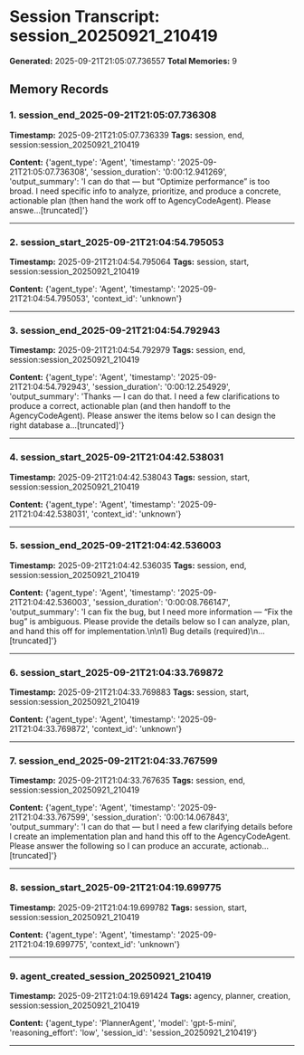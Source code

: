 # Session Transcript: session_20250921_210419

**Generated:** 2025-09-21T21:05:07.736557
**Total Memories:** 9

## Memory Records

### 1. session_end_2025-09-21T21:05:07.736308

**Timestamp:** 2025-09-21T21:05:07.736339
**Tags:** session, end, session:session_20250921_210419

**Content:** {'agent_type': 'Agent', 'timestamp': '2025-09-21T21:05:07.736308', 'session_duration': '0:00:12.941269', 'output_summary': 'I can do that — but “Optimize performance” is too broad. I need specific info to analyze, prioritize, and produce a concrete, actionable plan (then hand the work off to AgencyCodeAgent). Please answe...[truncated]'}

---

### 2. session_start_2025-09-21T21:04:54.795053

**Timestamp:** 2025-09-21T21:04:54.795064
**Tags:** session, start, session:session_20250921_210419

**Content:** {'agent_type': 'Agent', 'timestamp': '2025-09-21T21:04:54.795053', 'context_id': 'unknown'}

---

### 3. session_end_2025-09-21T21:04:54.792943

**Timestamp:** 2025-09-21T21:04:54.792979
**Tags:** session, end, session:session_20250921_210419

**Content:** {'agent_type': 'Agent', 'timestamp': '2025-09-21T21:04:54.792943', 'session_duration': '0:00:12.254929', 'output_summary': 'Thanks — I can do that. I need a few clarifications to produce a correct, actionable plan (and then handoff to the AgencyCodeAgent). Please answer the items below so I can design the right database a...[truncated]'}

---

### 4. session_start_2025-09-21T21:04:42.538031

**Timestamp:** 2025-09-21T21:04:42.538043
**Tags:** session, start, session:session_20250921_210419

**Content:** {'agent_type': 'Agent', 'timestamp': '2025-09-21T21:04:42.538031', 'context_id': 'unknown'}

---

### 5. session_end_2025-09-21T21:04:42.536003

**Timestamp:** 2025-09-21T21:04:42.536035
**Tags:** session, end, session:session_20250921_210419

**Content:** {'agent_type': 'Agent', 'timestamp': '2025-09-21T21:04:42.536003', 'session_duration': '0:00:08.766147', 'output_summary': 'I can fix the bug, but I need more information — “Fix the bug” is ambiguous. Please provide the details below so I can analyze, plan, and hand this off for implementation.\n\n1) Bug details (required)\n...[truncated]'}

---

### 6. session_start_2025-09-21T21:04:33.769872

**Timestamp:** 2025-09-21T21:04:33.769883
**Tags:** session, start, session:session_20250921_210419

**Content:** {'agent_type': 'Agent', 'timestamp': '2025-09-21T21:04:33.769872', 'context_id': 'unknown'}

---

### 7. session_end_2025-09-21T21:04:33.767599

**Timestamp:** 2025-09-21T21:04:33.767635
**Tags:** session, end, session:session_20250921_210419

**Content:** {'agent_type': 'Agent', 'timestamp': '2025-09-21T21:04:33.767599', 'session_duration': '0:00:14.067843', 'output_summary': 'I can do that — but I need a few clarifying details before I create an implementation plan and hand this off to the AgencyCodeAgent. Please answer the following so I can produce an accurate, actionab...[truncated]'}

---

### 8. session_start_2025-09-21T21:04:19.699775

**Timestamp:** 2025-09-21T21:04:19.699782
**Tags:** session, start, session:session_20250921_210419

**Content:** {'agent_type': 'Agent', 'timestamp': '2025-09-21T21:04:19.699775', 'context_id': 'unknown'}

---

### 9. agent_created_session_20250921_210419

**Timestamp:** 2025-09-21T21:04:19.691424
**Tags:** agency, planner, creation, session:session_20250921_210419

**Content:** {'agent_type': 'PlannerAgent', 'model': 'gpt-5-mini', 'reasoning_effort': 'low', 'session_id': 'session_20250921_210419'}

---

